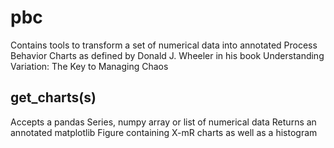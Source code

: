 # pbc
Contains tools to transform a set of numerical data into annotated Process Behavior Charts as defined by Donald J. Wheeler in his book Understanding Variation: The Key to Managing Chaos


## get_charts(s)
Accepts a pandas Series, numpy array or list of numerical data
Returns an annotated matplotlib Figure containing X-mR charts as well as a histogram

